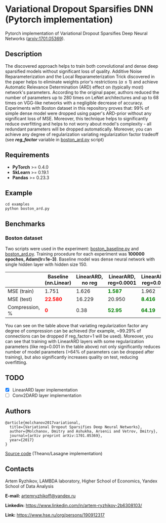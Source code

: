 # Variational Dropout Sparsifies DNN (Pytorch implementation)
Pytorch implementation of Variational Dropout Sparsifies Deep Neural Networks ([arxiv:1701.05369](https://arxiv.org/abs/1701.05369)).

## Description
The discovered approach helps to train both convolutional and dense deep sparsified models without significant loss of quality. Additive Noise Reparameterization
and the Local Reparameterization Trick discovered in the paper helps to eliminate weights prior's restrictions ($\alpha \leq 1$) and achieve Automatic Relevance Determination (ARD) effect on (typically most) network's parameters. According to the original paper, authors reduced the number of parameters up to 280 times on LeNet architectures and up to 68 times on VGG-like networks with a negligible decrease of accuracy. Experiments with Boston dataset in this repository proves that: 99% of simple dense model were dropped using paper's ARD-prior without any significant loss of MSE. Moreover, this technique helps to significantly reduce overfitting and helps to not worry about model's complexity - all redundant parameters will be dropped automatically. Moreover, you can achieve any degree of regularization variating regularization factor tradeoff (see ***reg_factor*** variable in [boston_ard.py](examples/boston_ard.py) script)

## Requirements
* **PyTorch** >= 0.4.0
* **SkLearn** >= 0.19.1
* **Pandas** >= 0.23.3

## Example
```
cd examples
python boston_ard.py
```

## Benchmarks

### Boston dataset

Two scripts were used in the experiment: [boston_baseline.py](examples/boston_baseline.py) and [boston_ard.py](examples/boston_ard.py). Training procedure for each experiment was **100000 epoches, Adam(lr=1e-3)**. Baseline model was dense neural network with single hidden layer with hidden size 150.

|                | Baseline (nn.Linear) | LinearARD, no reg | LinearARD, reg=0.0001 | LinearARD, reg=0.001 | LinearARD, reg=0.1 | LinearARD, reg=1 |
|----------------|----------|-------------|-----------------|----------------|--------------|------------|
| MSE (train)    | 1.751    | 1.626       | <span style="color:green"><b>1.587</b></span>           | 1.962          | 17.167       | 33.682     |
| MSE (test)     | <span style="color:red"><b>22.580</b></span>   | 16.229      | 20.950          | <span style="color:green"><b>8.416</b></span>          | 25.695       | 30.231     |
| Compression, % | <span style="color:red"><b>0</b></span>        | 0.38        | <span style="color:green"><b>52.95</b></span>           | <span style="color:green"><b>64.19</b></span>          | <span style="color:green"><b>97.29</b></span>        | <span style="color:green"><b>99.29</b></span>      |

You can see on the table above that variating regularization factor any degree of compression can be achieved (for example, ~99.29% of connections can be dropped if reg_factor=1 will be used). Moreover, you can see that training with LinearARD layers with some regularization parameters (like reg=0.001 in the table above) not only significantly reduces number of model parameters (>64% of parameters can be dropped after training), but also significantly increases quality on test, reducing overfitting.



## TODO
- [X] LinearARD layer implementation
- [ ] Conv2DARD layer implementation

## Authors

```
@article{molchanov2017variational,
  title={Variational Dropout Sparsifies Deep Neural Networks},
  author={Molchanov, Dmitry and Ashukha, Arsenii and Vetrov, Dmitry},
  journal={arXiv preprint arXiv:1701.05369},
  year={2017}
}
```
[Source code](https://github.com/ars-ashuha/variational-dropout-sparsifies-dnn) (Theano/Lasagne implementation)

## Contacts

Artem Ryzhikov, LAMBDA laboratory, Higher School of Economics, Yandex School of Data Analysis

**E-mail:** artemryzhikoff@yandex.ru

**Linkedin:** https://www.linkedin.com/in/artem-ryzhikov-2b6308103/

**Link:** https://www.hse.ru/org/persons/190912317
